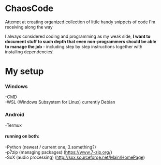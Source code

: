 # ChaosCode
Attempt at creating organized collection of little handy snippets of code I'm receiving along the way

I always considered coding and programming as my weak side, **I want to document stuff to such depth that even non-programmers should be able to manage the job** - including step by step instructions together with installing dependencies!

# My setup

### Windows

-CMD <br>
-WSL (Windows Subsystem for Linux) currently Debian

### Android

-Termux

#### running on both:

-Python (newest / current one, 3.something?) <br>
-p7zip (managing packages) (https://www.7-zip.org/) <br>
-SoX (audio processing) (http://sox.sourceforge.net/Main/HomePage) <br>
